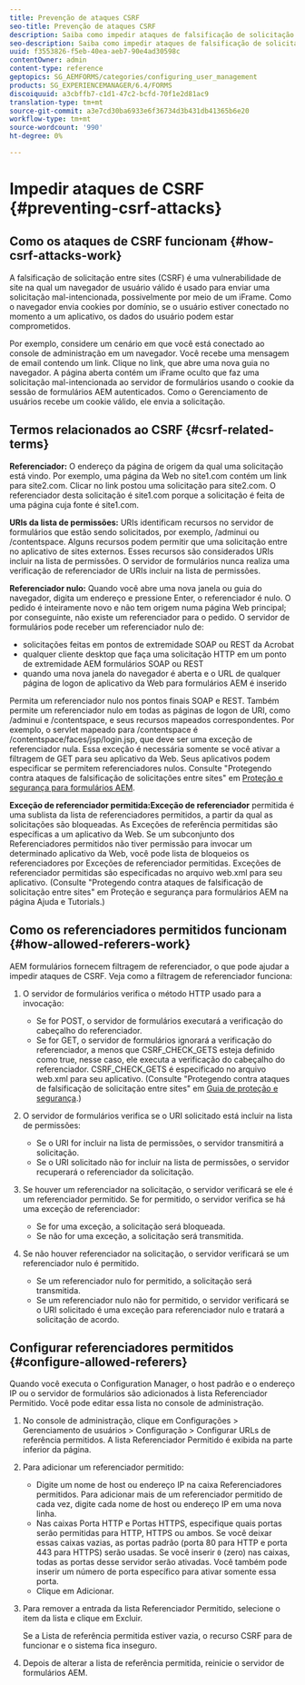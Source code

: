 ```yaml
---
title: Prevenção de ataques CSRF
seo-title: Prevenção de ataques CSRF
description: Saiba como impedir ataques de falsificação de solicitação entre sites (CSRF) e proteger os dados do usuário de serem comprometidos.
seo-description: Saiba como impedir ataques de falsificação de solicitação entre sites (CSRF) e proteger os dados do usuário de serem comprometidos.
uuid: f3553826-f5eb-40ea-aeb7-90e4ad30598c
contentOwner: admin
content-type: reference
geptopics: SG_AEMFORMS/categories/configuring_user_management
products: SG_EXPERIENCEMANAGER/6.4/FORMS
discoiquuid: a3cbffb7-c1d1-47c2-bcfd-70f1e2d81ac9
translation-type: tm+mt
source-git-commit: a3e7cd30ba6933e6f36734d3b431db41365b6e20
workflow-type: tm+mt
source-wordcount: '990'
ht-degree: 0%

---
```



# Impedir ataques de CSRF {#preventing-csrf-attacks}

## Como os ataques de CSRF funcionam {#how-csrf-attacks-work}

A falsificação de solicitação entre sites (CSRF) é uma vulnerabilidade de site na qual um navegador de usuário válido é usado para enviar uma solicitação mal-intencionada, possivelmente por meio de um iFrame. Como o navegador envia cookies por domínio, se o usuário estiver conectado no momento a um aplicativo, os dados do usuário podem estar comprometidos.

Por exemplo, considere um cenário em que você está conectado ao console de administração em um navegador. Você recebe uma mensagem de email contendo um link. Clique no link, que abre uma nova guia no navegador. A página aberta contém um iFrame oculto que faz uma solicitação mal-intencionada ao servidor de formulários usando o cookie da sessão de formulários AEM autenticados. Como o Gerenciamento de usuários recebe um cookie válido, ele envia a solicitação.

## Termos relacionados ao CSRF {#csrf-related-terms}

**Referenciador:** O endereço da página de origem da qual uma solicitação está vindo. Por exemplo, uma página da Web no site1.com contém um link para site2.com. Clicar no link postou uma solicitação para site2.com. O referenciador desta solicitação é site1.com porque a solicitação é feita de uma página cuja fonte é site1.com.

**URIs da lista de permissões:** URIs identificam recursos no servidor de formulários que estão sendo solicitados, por exemplo, /adminui ou /contentspace. Alguns recursos podem permitir que uma solicitação entre no aplicativo de sites externos. Esses recursos são considerados URIs incluir na lista de permissões. O servidor de formulários nunca realiza uma verificação de referenciador de URIs incluir na lista de permissões.

**Referenciador nulo:** Quando você abre uma nova janela ou guia do navegador, digita um endereço e pressione Enter, o referenciador é nulo. O pedido é inteiramente novo e não tem origem numa página Web principal; por conseguinte, não existe um referenciador para o pedido. O servidor de formulários pode receber um referenciador nulo de:

* solicitações feitas em pontos de extremidade SOAP ou REST da Acrobat
* qualquer cliente desktop que faça uma solicitação HTTP em um ponto de extremidade AEM formulários SOAP ou REST
* quando uma nova janela do navegador é aberta e o URL de qualquer página de logon de aplicativo da Web para formulários AEM é inserido

Permita um referenciador nulo nos pontos finais SOAP e REST. Também permite um referenciador nulo em todas as páginas de logon de URI, como /adminui e /contentspace, e seus recursos mapeados correspondentes. Por exemplo, o servlet mapeado para /contentspace é /contentspace/faces/jsp/login.jsp, que deve ser uma exceção de referenciador nula. Essa exceção é necessária somente se você ativar a filtragem de GET para seu aplicativo da Web. Seus aplicativos podem especificar se permitem referenciadores nulos. Consulte &quot;Protegendo contra ataques de falsificação de solicitações entre sites&quot; em [Proteção e segurança para formulários AEM](https://help.adobe.com/en_US/livecycle/11.0/HardeningSecurity/index.html).

**Exceção de referenciador permitida:Exceção de referenciador** permitida é uma sublista da lista de referenciadores permitidos, a partir da qual as solicitações são bloqueadas. As Exceções de referência permitidas são específicas a um aplicativo da Web. Se um subconjunto dos Referenciadores permitidos não tiver permissão para invocar um determinado aplicativo da Web, você pode lista de bloqueios os referenciadores por Exceções de referenciador permitidas. Exceções de referenciador permitidas são especificadas no arquivo web.xml para seu aplicativo. (Consulte &quot;Protegendo contra ataques de falsificação de solicitação entre sites&quot; em Proteção e segurança para formulários AEM na página Ajuda e Tutorials.)

## Como os referenciadores permitidos funcionam {#how-allowed-referers-work}

AEM formulários fornecem filtragem de referenciador, o que pode ajudar a impedir ataques de CSRF. Veja como a filtragem de referenciador funciona:

1. O servidor de formulários verifica o método HTTP usado para a invocação:

   * Se for POST, o servidor de formulários executará a verificação do cabeçalho do referenciador.
   * Se for GET, o servidor de formulários ignorará a verificação do referenciador, a menos que CSRF_CHECK_GETS esteja definido como true, nesse caso, ele executa a verificação do cabeçalho do referenciador. CSRF_CHECK_GETS é especificado no arquivo web.xml para seu aplicativo. (Consulte &quot;Protegendo contra ataques de falsificação de solicitação entre sites&quot; em [Guia de proteção e segurança](https://help.adobe.com/en_US/livecycle/11.0/HardeningSecurity/index.html).)

1. O servidor de formulários verifica se o URI solicitado está incluir na lista de permissões:

   * Se o URI for incluir na lista de permissões, o servidor transmitirá a solicitação.
   * Se o URI solicitado não for incluir na lista de permissões, o servidor recuperará o referenciador da solicitação.

1. Se houver um referenciador na solicitação, o servidor verificará se ele é um referenciador permitido. Se for permitido, o servidor verifica se há uma exceção de referenciador:

   * Se for uma exceção, a solicitação será bloqueada.
   * Se não for uma exceção, a solicitação será transmitida.

1. Se não houver referenciador na solicitação, o servidor verificará se um referenciador nulo é permitido.

   * Se um referenciador nulo for permitido, a solicitação será transmitida.
   * Se um referenciador nulo não for permitido, o servidor verificará se o URI solicitado é uma exceção para referenciador nulo e tratará a solicitação de acordo.

## Configurar referenciadores permitidos {#configure-allowed-referers}

Quando você executa o Configuration Manager, o host padrão e o endereço IP ou o servidor de formulários são adicionados à lista Referenciador Permitido. Você pode editar essa lista no console de administração.

1. No console de administração, clique em Configurações > Gerenciamento de usuários > Configuração > Configurar URLs de referência permitidos. A lista Referenciador Permitido é exibida na parte inferior da página.
1. Para adicionar um referenciador permitido:

   * Digite um nome de host ou endereço IP na caixa Referenciadores permitidos. Para adicionar mais de um referenciador permitido de cada vez, digite cada nome de host ou endereço IP em uma nova linha.
   * Nas caixas Porta HTTP e Portas HTTPS, especifique quais portas serão permitidas para HTTP, HTTPS ou ambos. Se você deixar essas caixas vazias, as portas padrão (porta 80 para HTTP e porta 443 para HTTPS) serão usadas. Se você inserir `0` (zero) nas caixas, todas as portas desse servidor serão ativadas. Você também pode inserir um número de porta específico para ativar somente essa porta.
   * Clique em Adicionar.

1. Para remover a entrada da lista Referenciador Permitido, selecione o item da lista e clique em Excluir.

   Se a Lista de referência permitida estiver vazia, o recurso CSRF para de funcionar e o sistema fica inseguro.

1. Depois de alterar a lista de referência permitida, reinicie o servidor de formulários AEM.

